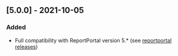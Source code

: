 
## [5.0.0] - 2021-10-05
### Added
- Full compatibility with ReportPortal version 5.* (see [reportportal releases](https://github.com/reportportal/reportportal/releases))

